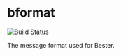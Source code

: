 bformat
=======

[![Build Status](https://travis-ci.org/besterprotocol/besterd.svg?branch=master)](https://travis-ci.org/besterprotocol/besterd)

The message format used for Bester.
